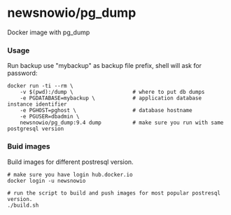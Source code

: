 newsnowio/pg_dump
================

Docker image with pg_dump

### Usage

Run backup use "mybackup" as backup file prefix, shell will ask for password:

    docker run -ti --rm \
        -v $(pwd):/dump \                   # where to put db dumps
        -e PGDATABASE=mybackup \            # application database instance identifier
        -e PGHOST=pghost \                  # database hostname 
        -e PGUSER=dbadmin \
        newsnowio/pg_dump:9.4 dump          # make sure you run with same postgresql version

### Buid images

Build images for different postresql version.

    # make sure you have login hub.docker.io
    docker login -u newsnowio

    # run the script to build and push images for most popular postresql version.
    ./build.sh
